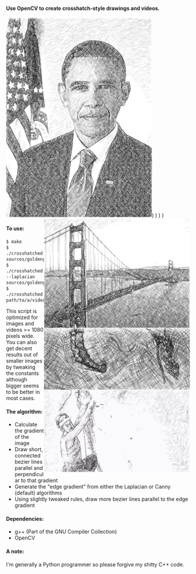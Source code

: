 #### Use OpenCV to create crosshatch-style drawings and videos.

<img src='/examples/obama.png?raw=true' width='400px' style='display:inline-block;'>)
<img src='/examples/goldengate.png?raw=true' width='400px' align="right" style='display:inline-block;'>)
<img src='/examples/matrix.gif?raw=true' width='400px' align="right"  style='display:inline-block;'>)
<img src='/examples/emily.gif?raw=true' width='400px' align="right"  style='display:inline-block;'>)

#### To use:
```
$ make
$ ./crosshatched sources/goldengate.jpg
$ ./crosshatched --laplacian sources/goldengate.jpg
$ ./crosshatched path/to/a/video.mp4
```

This script is optimized for images and videos >= 1080 pixels wide. You can also
get decent results out of smaller images by tweaking the constants although
bigger seems to be better in most cases.

#### The algorithm:
- Calculate the gradient of the image
- Draw short, connected bezier lines parallel and perpendicular to that gradient
- Generate the "edge gradient" from either the Laplacian or Canny (default) algorithms
- Using slightly tweaked rules, draw more bezier lines parallel to the edge gradient

#### Dependencies:
 - g++ (Part of the GNU Compiler Collection)
 - OpenCV

#### A note:
I'm generally a Python programmer so please forgive my shitty C++ code.
